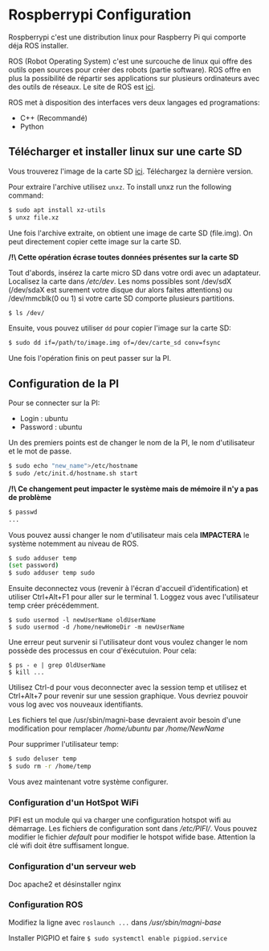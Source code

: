 # Rospberrypi Configuration

Rospberrypi c'est une distribution linux pour Raspberry Pi qui comporte déja ROS installer. 

ROS (Robot Operating System) c'est une surcouche de linux qui offre des outils open sources pour créer des robots (partie software). ROS offre en plus la possibilité de répartir ses applications sur plusieurs ordinateurs avec des outils de réseaux. Le site de ROS est [ici](https://ros.org/).

ROS met à disposition des interfaces vers deux langages ed programations:
* C++ (Recommandé)
* Python

## Télécharger et installer linux sur une carte SD

Vous trouverez l'image de la carte SD [ici](https://downloads.ubiquityrobotics.com/pi.html). Téléchargez la dernière version.

Pour extraire l'archive utilisez `unxz`. To install unxz run the following command:

```bash
$ sudo apt install xz-utils
$ unxz file.xz
```

Une fois l'archive extraite, on obtient une image de carte SD (file.img). On peut directement copier cette image sur la carte SD. 

**/!\ Cette opération écrase toutes données présentes sur la carte SD**

Tout d'abords, insérez la carte micro SD dans votre ordi avec un adaptateur. Localisez la carte dans */etc/dev*. Les noms possibles sont /dev/sdX (/dev/sdaX est surement votre disque dur alors faites attentions) ou /dev/mmcblk(0 ou 1) si votre carte SD comporte plusieurs partitions.

```bash
$ ls /dev/
```

Ensuite, vous pouvez utiliser `dd` pour copier l'image sur la carte SD:

```bash
$ sudo dd if=/path/to/image.img of=/dev/carte_sd conv=fsync
```

Une fois l'opération finis on peut passer sur la PI.

## Configuration de la PI

Pour se connecter sur la PI:
* Login : ubuntu
* Password : ubuntu

Un des premiers points est de changer le nom de la PI, le nom d'utilisateur et le mot de passe.

```bash
$ sudo echo "new_name">/etc/hostname
$ sudo /etc/init.d/hostname.sh start
```

**/!\ Ce changement peut impacter le système mais de mémoire il n'y a pas de problème**

```bash
$ passwd
...
```

Vous pouvez aussi changer le nom d'utilisateur mais cela **IMPACTERA** le système notemment au niveau de ROS.

```bash
$ sudo adduser temp
(set password)
$ sudo adduser temp sudo
```
Ensuite deconnectez vous (revenir à l'écran d'accueil d'identification) et utiliser Ctrl+Alt+F1 pour aller sur le terminal 1. Loggez vous avec l'utilisateur temp créer précédemment.
```
$ sudo usermod -l newUserName oldUserName
$ sudo usermod -d /home/newHomeDir -m newUserName
```

Une erreur peut survenir si l'utilisateur dont vous voulez changer le nom possède des processus en cour d'éxécutuion. Pour cela:
```
$ ps - e | grep OldUserName
$ kill ...
```

Utilisez Ctrl-d pour vous deconnecter avec la session temp et utilisez et Ctrl+Alt+7 pour revenir sur une session graphique. Vous devriez pouvoir vous log avec vos nouveaux identifiants.

Les fichiers tel que /usr/sbin/magni-base devraient avoir besoin d'une modification pour remplacer */home/ubuntu* par */home/NewName*

Pour supprimer l'utilisateur temp:

```bash
$ sudo deluser temp
$ sudo rm -r /home/temp
```
Vous avez maintenant votre système configurer.

### Configuration d'un HotSpot WiFi
PIFI est un module qui va charger une configuration hotspot wifi au démarrage.
Les fichiers de configuration sont dans */etc/PIFI/*.
Vous pouvez modifier le fichier *default* pour modifier le hotspot wifide base. Attention la clé wifi doit être suffisament longue.


### Configuration d'un serveur web
Doc apache2 et désinstaller nginx

### Configuration ROS
Modifiez la ligne avec `roslaunch ...` dans */usr/sbin/magni-base*

Installer PIGPIO et faire `$ sudo systemctl enable pigpiod.service`
